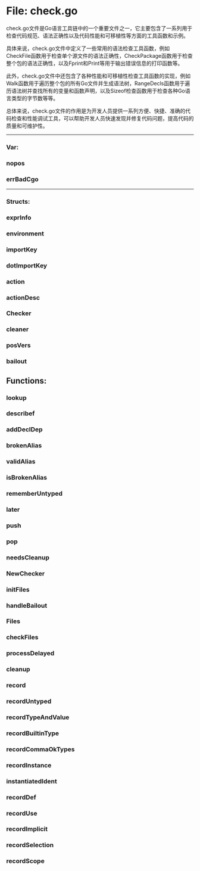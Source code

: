 # File: check.go

check.go文件是Go语言工具链中的一个重要文件之一，它主要包含了一系列用于检查代码规范、语法正确性以及代码性能和可移植性等方面的工具函数和示例。

具体来说，check.go文件中定义了一些常用的语法检查工具函数，例如CheckFile函数用于检查单个源文件的语法正确性，CheckPackage函数用于检查整个包的语法正确性，以及Fprint和Print等用于输出错误信息的打印函数等。

此外，check.go文件中还包含了各种性能和可移植性检查工具函数的实现，例如Walk函数用于遍历整个包的所有Go文件并生成语法树，RangeDecls函数用于遍历语法树并查找所有的变量和函数声明，以及Sizeof检查函数用于检查各种Go语言类型的字节数等等。

总体来说，check.go文件的作用是为开发人员提供一系列方便、快捷、准确的代码检查和性能调试工具，可以帮助开发人员快速发现并修复代码问题，提高代码的质量和可维护性。




---

### Var:

### nopos





### errBadCgo








---

### Structs:

### exprInfo





### environment





### importKey





### dotImportKey





### action





### actionDesc





### Checker





### cleaner





### posVers





### bailout





## Functions:

### lookup





### describef





### addDeclDep





### brokenAlias





### validAlias





### isBrokenAlias





### rememberUntyped





### later





### push





### pop





### needsCleanup





### NewChecker





### initFiles





### handleBailout





### Files





### checkFiles





### processDelayed





### cleanup





### record





### recordUntyped





### recordTypeAndValue





### recordBuiltinType





### recordCommaOkTypes





### recordInstance





### instantiatedIdent





### recordDef





### recordUse





### recordImplicit





### recordSelection





### recordScope





